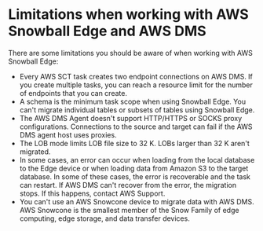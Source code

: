 # Limitations when working with AWS Snowball Edge and AWS DMS<a name="CHAP_LargeDBs.Limitations"></a>

There are some limitations you should be aware of when working with AWS Snowball Edge:
+ Every AWS SCT task creates two endpoint connections on AWS DMS\. If you create multiple tasks, you can reach a resource limit for the number of endpoints that you can create\.
+ A schema is the minimum task scope when using Snowball Edge\. You can't migrate individual tables or subsets of tables using Snowball Edge\.
+ The AWS DMS Agent doesn't support HTTP/HTTPS or SOCKS proxy configurations\. Connections to the source and target can fail if the AWS DMS agent host uses proxies\.
+ The LOB mode limits LOB file size to 32 K\. LOBs larger than 32 K aren't migrated\.
+ In some cases, an error can occur when loading from the local database to the Edge device or when loading data from Amazon S3 to the target database\. In some of these cases, the error is recoverable and the task can restart\. If AWS DMS can't recover from the error, the migration stops\. If this happens, contact AWS Support\.
+ You can't use an AWS Snowcone device to migrate data with AWS DMS\. AWS Snowcone is the smallest member of the Snow Family of edge computing, edge storage, and data transfer devices\.